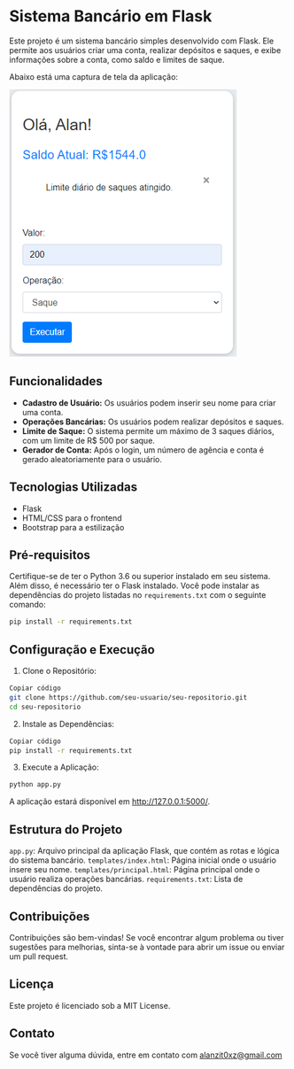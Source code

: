 # Sistema Bancário em Flask

Este projeto é um sistema bancário simples desenvolvido com Flask. Ele permite aos usuários criar uma conta, realizar depósitos e saques, e exibe informações sobre a conta, como saldo e limites de saque.

Abaixo está uma captura de tela da aplicação:

![Captura de Tela da Aplicação](arquivos/imagem-banco.png)

## Funcionalidades

- **Cadastro de Usuário:** Os usuários podem inserir seu nome para criar uma conta.
- **Operações Bancárias:** Os usuários podem realizar depósitos e saques.
- **Limite de Saque:** O sistema permite um máximo de 3 saques diários, com um limite de R$ 500 por saque.
- **Gerador de Conta:** Após o login, um número de agência e conta é gerado aleatoriamente para o usuário.

## Tecnologias Utilizadas

- Flask
- HTML/CSS para o frontend
- Bootstrap para a estilização

## Pré-requisitos

Certifique-se de ter o Python 3.6 ou superior instalado em seu sistema. Além disso, é necessário ter o Flask instalado. Você pode instalar as dependências do projeto listadas no `requirements.txt` com o seguinte comando:

```bash
pip install -r requirements.txt
```

## Configuração e Execução
1. Clone o Repositório:

```bash
Copiar código
git clone https://github.com/seu-usuario/seu-repositorio.git
cd seu-repositorio
```

2. Instale as Dependências:

```bash
Copiar código
pip install -r requirements.txt
```

3. Execute a Aplicação:

```bash
python app.py
```

A aplicação estará disponível em http://127.0.0.1:5000/.

## Estrutura do Projeto
`app.py`: Arquivo principal da aplicação Flask, que contém as rotas e lógica do sistema bancário.
`templates/index.html`: Página inicial onde o usuário insere seu nome.
`templates/principal.html`: Página principal onde o usuário realiza operações bancárias.
`requirements.txt`: Lista de dependências do projeto.

## Contribuições
Contribuições são bem-vindas! Se você encontrar algum problema ou tiver sugestões para melhorias, sinta-se à vontade para abrir um issue ou enviar um pull request.

## Licença
Este projeto é licenciado sob a MIT License.

## Contato
Se você tiver alguma dúvida, entre em contato com alanzit0xz@gmail.com









